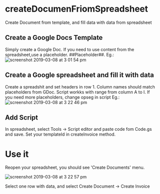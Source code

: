 # createDocumenFriomSpreadsheet
Create Document from template, and fill data with data from spreadsheet

## Create a Google Docs Template
Simply create a Google Doc. If you need to use content from the spreadsheet,use a placeholder. ##Placeholder##.
Eg.:
![screenshot 2019-03-08 at 3 01 54 pm](https://user-images.githubusercontent.com/15387653/54033917-e8ac4200-41b5-11e9-9ee7-04c5ea9cf3b4.png)


## Create a Google spreadsheet and fill it with data
Create a spreadshit and set headers in row 1. Column names should match placeholders from GDoc. Script workks with range from column A to I. If you need more placeholders, change opseg in script
Eg.:
![screenshot 2019-03-08 at 3 22 46 pm](https://user-images.githubusercontent.com/15387653/54034003-1db89480-41b6-11e9-80c3-130e6da6464c.png)

## Add Script
In spreadsheet, select Tools -> Script editor and paste code fom Code.gs and save. Set your templateId in createInvoice method.

# Use it
Reopen your spreadsheet, you should see 'Create Documents' menu. 

![screenshot 2019-03-08 at 3 22 57 pm](https://user-images.githubusercontent.com/15387653/54034022-26a96600-41b6-11e9-9022-98efc72fe5f7.png)

Select one row with data, and select Create Document -> Create Invoice
